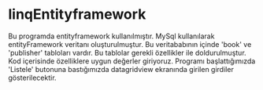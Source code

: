 # linqEntityframework
Bu programda entityframework kullanılmıştır. MySql kullanılarak entityFramework veritanı oluşturulmuştur. Bu veritababının içinde 'book' ve 'publisher' tabloları vardır.
Bu tablolar gerekli özellikler ile doldurulmuştur. Kod içerisinde özelliklere uygun değerler giriyoruz. Programı başlattığımızda 'Listele' butonuna bastığımızda datagridview ekranında girilen girdiler gösterilecektir.
